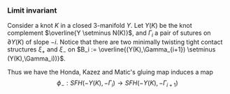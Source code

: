 ### Limit invariant
Consider a knot $K$ in a closed 3-manifold $Y$. Let $Y(K)$ be the knot complement $\overline{Y \setminus N(K)}$, and $\Gamma_i$ a pair of sutures on $\partial Y(K)$ of slope $-i$. Notice that there are two minimally twisting tight contact structures $\xi_+$ and $\xi_-$ on $B_i := \overline{(Y(K),\Gamma_{i+1}) \setminus (Y(K),\Gamma_i))}$.

Thus we have the Honda, Kazez and Matic's gluing map induces a map
$$\phi_-: SFH(-Y(K), -\Gamma_i) \to SFH(-Y(K), -\Gamma_{i+1})$$
<!--stackedit_data:
eyJoaXN0b3J5IjpbODUxMzU5MzM2LC0xNTE0ODY3Mjg3LDk0ND
YwOTkzNywtMzI5MTY1NTU2XX0=
-->